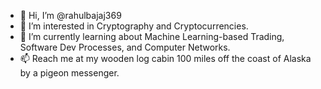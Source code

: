 - 👋 Hi, I’m @rahulbajaj369
- 👀 I’m interested in Cryptography and Cryptocurrencies.
- 🌱 I’m currently learning about Machine Learning-based Trading, Software Dev Processes, and Computer Networks.
- 📫 Reach me at my wooden log cabin 100 miles off the coast of Alaska by a pigeon messenger.

<!---
rahulbajaj369/rahulbajaj369 is a ✨ special ✨ repository because its `README.md` (this file) appears on your GitHub profile.
You can click the Preview link to take a look at your changes.
--->
